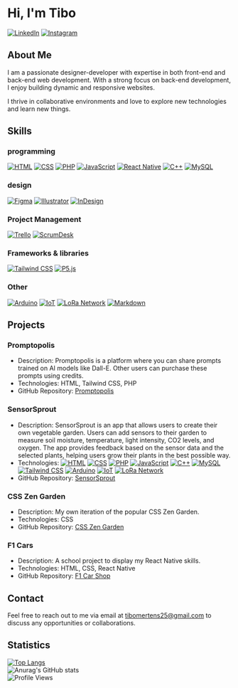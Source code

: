 # Hi, I'm Tibo

[![LinkedIn](https://img.shields.io/badge/LinkedIn-Connect-blue?style=flat-square&logo=linkedin&logoColor=white)](https://www.linkedin.com/in/tibo-mertens-5516bb233/)
[![Instagram](https://img.shields.io/badge/Instagram-Follow-E4405F?style=flat-square&logo=instagram&logoColor=white)](https://www.instagram.com/_tibo_m_/)

## About Me

I am a passionate designer-developer with expertise in both front-end and back-end web development. With a strong focus on back-end development, I enjoy building dynamic and responsive websites. 

I thrive in collaborative environments and love to explore new technologies and learn new things.

## Skills

### programming

[![HTML](https://img.shields.io/badge/HTML-orange?style=flat-square&logo=html5&logoColor=white)](https://your-website-url)
[![CSS](https://img.shields.io/badge/CSS-blue?style=flat-square&logo=css3&logoColor=white)](https://your-website-url)
[![PHP](https://img.shields.io/badge/PHP-purple?style=flat-square&logo=php&logoColor=white)](https://your-website-url)
[![JavaScript](https://img.shields.io/badge/JavaScript-yellow?style=flat-square&logo=javascript&logoColor=white)](https://your-website-url)
[![React Native](https://img.shields.io/badge/React_Native-blue?style=flat-square&logo=react&logoColor=white)](https://your-website-url)
[![C++](https://img.shields.io/badge/C++-blue?style=flat-square&logo=c%2B%2B&logoColor=white)](https://your-website-url)
[![MySQL](https://img.shields.io/badge/MySQL-4479A1?style=flat-square&logo=mysql&logoColor=white)](https://www.mysql.com/)

### design
[![Figma](https://img.shields.io/badge/Figma-purple?style=flat-square&logo=figma&logoColor=white)](https://your-website-url)
[![Illustrator](https://img.shields.io/badge/Illustrator-orange?style=flat-square&logo=adobe-illustrator&logoColor=white)](https://your-website-url)
[![InDesign](https://img.shields.io/badge/InDesign-red?style=flat-square&logo=adobe-indesign&logoColor=white)](https://your-website-url)

### Project Management
[![Trello](https://img.shields.io/badge/Trello-0079BF?style=flat-square&logo=trello&logoColor=white)](https://trello.com/)
[![ScrumDesk](https://img.shields.io/badge/ScrumDesk-black?style=flat-square&logo=scrumsdesk&logoColor=green)](https://www.scrumdesk.com/)

### Frameworks & libraries
[![Tailwind CSS](https://img.shields.io/badge/Tailwind_CSS-38B2AC?style=flat-square&logo=tailwind-css&logoColor=white)](https://tailwindcss.com/)
[![P5.js](https://img.shields.io/badge/P5.js-grey?style=flat-square&logo=p5.js&logoColor=white)](https://p5js.org/)

### Other 
[![Arduino](https://img.shields.io/badge/Arduino-blue?style=flat-square&logo=arduino&logoColor=white)](https://your-website-url)
[![IoT](https://img.shields.io/badge/IoT-0088CC?style=flat-square&logo=internet-of-things&logoColor=white)](https://en.wikipedia.org/wiki/Internet_of_things)
[![LoRa Network](https://img.shields.io/badge/LoRa_Network-2E7D32?style=flat-square&logo=lora&logoColor=white)](https://lora-alliance.org/)
[![Markdown](https://img.shields.io/badge/Markdown-lightgrey?style=flat-square)](https://daringfireball.net/projects/markdown/)

## Projects

### Promptopolis

- Description: Promptopolis is a platform where you can share prompts trained on AI models like Dall-E. Other users can purchase these prompts using credits.
- Technologies: HTML, Tailwind CSS, PHP
- GitHub Repository: [Promptopolis](https://github.com/TiboMertens/Promptopolis)

### SensorSprout

- Description: SensorSprout is an app that allows users to create their own vegetable garden. Users can add sensors to their garden to measure soil moisture, temperature, light intensity, CO2 levels, and oxygen. The app provides feedback based on the sensor data and the selected plants, helping users grow their plants in the best possible way.
- Technologies: [![HTML](https://img.shields.io/badge/HTML-orange?style=flat-square&logo=html5&logoColor=white)](https://your-website-url)
[![CSS](https://img.shields.io/badge/CSS-blue?style=flat-square&logo=css3&logoColor=white)](https://your-website-url)
[![PHP](https://img.shields.io/badge/PHP-purple?style=flat-square&logo=php&logoColor=white)](https://your-website-url)
[![JavaScript](https://img.shields.io/badge/JavaScript-yellow?style=flat-square&logo=javascript&logoColor=white)](https://your-website-url)
[![C++](https://img.shields.io/badge/C++-blue?style=flat-square&logo=c%2B%2B&logoColor=white)](https://your-website-url)
[![MySQL](https://img.shields.io/badge/MySQL-4479A1?style=flat-square&logo=mysql&logoColor=white)](https://www.mysql.com/)
[![Tailwind CSS](https://img.shields.io/badge/Tailwind_CSS-38B2AC?style=flat-square&logo=tailwind-css&logoColor=white)](https://tailwindcss.com/)
[![Arduino](https://img.shields.io/badge/Arduino-blue?style=flat-square&logo=arduino&logoColor=white)](https://your-website-url)
[![IoT](https://img.shields.io/badge/IoT-0088CC?style=flat-square&logo=internet-of-things&logoColor=white)](https://en.wikipedia.org/wiki/Internet_of_things)
[![LoRa Network](https://img.shields.io/badge/LoRa_Network-2E7D32?style=flat-square&logo=lora&logoColor=white)](https://lora-alliance.org/)
- GitHub Repository: [SensorSprout](https://github.com/TiboMertens/sensorSprout)

### CSS Zen Garden

- Description: My own iteration of the popular CSS Zen Garden.
- Technologies: CSS
- GitHub Repository: [CSS Zen Garden](https://github.com/TiboMertens/zengarden)

### F1 Cars

- Description: A school project to display my React Native skills.
- Technologies: HTML, CSS, React Native
- GitHub Repository: [F1 Car Shop](https://github.com/TiboMertens/F1car-shop)

## Contact

Feel free to reach out to me via email at <tibomertens25@gmail.com> to discuss any opportunities or collaborations.

## Statistics

[![Top Langs](https://github-readme-stats.vercel.app/api/top-langs/?username=TiboMertens&layout=compact)](https://github.com/anuraghazra/github-readme-stats)  
![Anurag's GitHub stats](https://github-readme-stats.vercel.app/api?username=TiboMertens&show_icons=true&theme=radical)  
![Profile Views](https://komarev.com/ghpvc/?username=TiboMertens&color=blueviolet)

